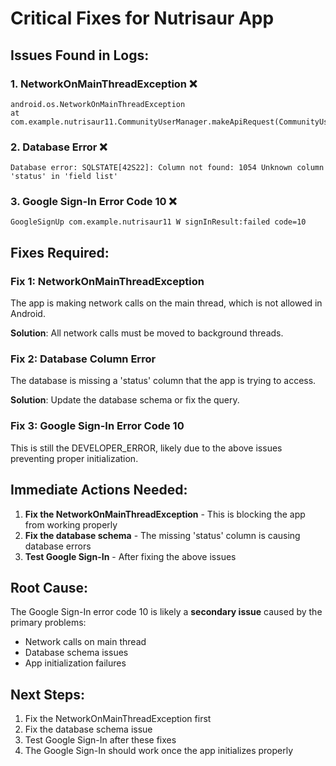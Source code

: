 # Critical Fixes for Nutrisaur App

## Issues Found in Logs:

### 1. **NetworkOnMainThreadException** ❌
```
android.os.NetworkOnMainThreadException
at com.example.nutrisaur11.CommunityUserManager.makeApiRequest(CommunityUserManager.java:152)
```

### 2. **Database Error** ❌
```
Database error: SQLSTATE[42S22]: Column not found: 1054 Unknown column 'status' in 'field list'
```

### 3. **Google Sign-In Error Code 10** ❌
```
GoogleSignUp com.example.nutrisaur11 W signInResult:failed code=10
```

## Fixes Required:

### Fix 1: NetworkOnMainThreadException
The app is making network calls on the main thread, which is not allowed in Android.

**Solution**: All network calls must be moved to background threads.

### Fix 2: Database Column Error
The database is missing a 'status' column that the app is trying to access.

**Solution**: Update the database schema or fix the query.

### Fix 3: Google Sign-In Error Code 10
This is still the DEVELOPER_ERROR, likely due to the above issues preventing proper initialization.

## Immediate Actions Needed:

1. **Fix the NetworkOnMainThreadException** - This is blocking the app from working properly
2. **Fix the database schema** - The missing 'status' column is causing database errors
3. **Test Google Sign-In** - After fixing the above issues

## Root Cause:
The Google Sign-In error code 10 is likely a **secondary issue** caused by the primary problems:
- Network calls on main thread
- Database schema issues
- App initialization failures

## Next Steps:
1. Fix the NetworkOnMainThreadException first
2. Fix the database schema issue
3. Test Google Sign-In after these fixes
4. The Google Sign-In should work once the app initializes properly

